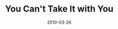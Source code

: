 ---
title: You Can't Take It with You
Theatre: Orange Park Community Theatre
Venue: Orange Park Community Theatre
date: 2010-03-26
opening_date: 2010-03-26
closing_date: 2010-04-17
showtimes:
featured_image: 
featured_image_alt: 
featured_image_caption: 
featured_image_attr: 
featured_image_attr_link: 
playbill:
Website: https://web.archive.org/web/20151001165720fw_/http://www.opct.org/0910-4.html
Tickets: 
show_details: 
cast:
- Penelope Sycamore: Sara Green
- Essie Carmichael: Emily Shaw
- Rheba: Vernisa Allen
- Paul Sycamore: Dave Quirk
- Mr. De Pinna: Steve Conrad
- Ed Carmichael: Stephen Lowe
- Donald: Antonio Ferguson
- Martin Vanderhof (Grandpa): Ray Chute
- Alice Sycamore: Kristin Walsh
- Henderson/G-Man: Anthony Thomas
- Tony Kirby: Cameron Henderson
- Boris Kolenkhov: Fred Gatlin
- Gay Wellington/Olga: Susan Carcaba
- Mr. Kirby: Stan Mesnick
- Mrs. Kirby: Brenda Cohn
- G-Man: 
  - Sarah Pentecost
  - Steve Cohn
crew:
orchestra:
genres: 
Description: 
Press:
- "St. Augustine Record - Events Calendar": https://www.staugustine.com/story/news/2010/04/07/events-calendar/15950278007/
---